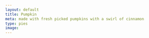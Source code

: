 ```yaml
---
layout: default
title: Pumpkin
meta: made with fresh picked pumpkins with a swirl of cinnamon 
type: pies
image: 
---
```


